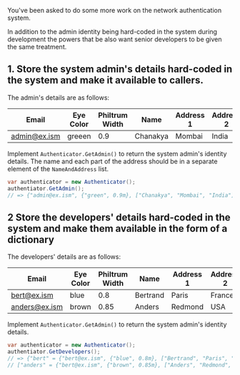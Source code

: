 You've been asked to do some more work on the network authentication system.

In addition to the admin identity being hard-coded in the system during development the powers that be also want senior developers to be given the same treatment.

## 1. Store the system admin's details hard-coded in the system and make it available to callers.

The admin's details are as follows:

| Email        | Eye Color | Philtrum Width | Name     | Address 1 | Address 2 |
| ------------ | --------- | -------------- | -------- | --------- | --------- |
| admin@ex.ism | greeen    | 0.9            | Chanakya | Mombai    | India     |

Implement `Authenticator.GetAdmin()` to return the system admin's identity details. The name and each part of the address should be in a separate element of the `NameAndAddress` list.

```csharp
var authenticator = new Authenticator();
authentiator.GetAdmin();
// => {"admin@ex.ism", {"green", 0.9m}, ["Chanakya", "Mombai", "India"]}
```

## 2 Store the developers' details hard-coded in the system and make them available in the form of a dictionary

The developers' details are as follows:

| Email         | Eye Color | Philtrum Width | Name     | Address 1 | Address 2 |
| ------------- | --------- | -------------- | -------- | --------- | --------- |
| bert@ex.ism   | blue      | 0.8            | Bertrand | Paris     | France    |
| anders@ex.ism | brown     | 0.85           | Anders   | Redmond   | USA       |

Implement `Authenticator.GetAdmin()` to return the system admin's identity details.

```csharp
var authenticator = new Authenticator();
authentiator.GetDevelopers();
// => {"bert" = {"bert@ex.ism", {"blue", 0.8m}, ["Bertrand", "Paris", "France"]},
// ["anders" = {"bert@ex.ism", {"brown", 0.85m}, ["Anders", "Redmond", "USA"]},

```
